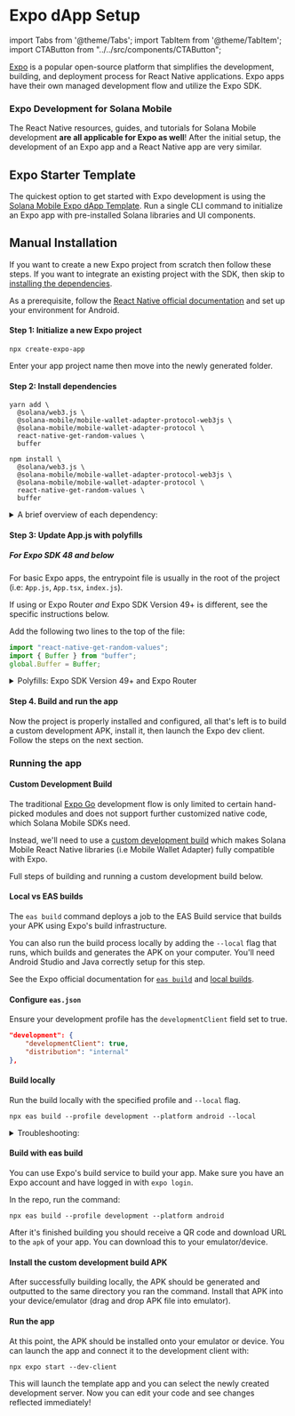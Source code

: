 # Expo dApp Setup

import Tabs from '@theme/Tabs';
import TabItem from '@theme/TabItem';
import CTAButton from "../../src/components/CTAButton";

[Expo](https://expo.dev/) is a popular open-source platform that simplifies the development, building, and deployment process for React Native applications. Expo apps have their own managed development flow and utilize the Expo SDK.

### Expo Development for Solana Mobile

The React Native resources, guides, and tutorials for Solana Mobile development **are all applicable for Expo as well**! After the initial setup, the development of an Expo app and a React Native app are very similar.

## Expo Starter Template

The quickest option to get started with Expo development is using the [Solana Mobile Expo dApp Template](/react-native/expo-dapp-template). Run a single CLI command to initialize an Expo app with pre-installed Solana libraries and UI components.

<CTAButton label="Quickstart" to="https://github.com/solana-mobile/solana-mobile-expo-template" />

## Manual Installation

If you want to create a new Expo project from scratch then follow these steps. If you want to integrate an existing project with the SDK, then skip to [installing the dependencies](#step-2-install-dependencies).

As a prerequisite, follow the [React Native official documentation](https://reactnative.dev/docs/environment-setup) and set up your environment for Android.

#### Step 1: Initialize a new Expo project

```shell
npx create-expo-app
```

Enter your app project name then move into the newly generated folder.

#### Step 2: Install dependencies

<Tabs>
<TabItem value="yarn" label="yarn">

```shell
yarn add \
  @solana/web3.js \
  @solana-mobile/mobile-wallet-adapter-protocol-web3js \
  @solana-mobile/mobile-wallet-adapter-protocol \
  react-native-get-random-values \
  buffer
```

</TabItem>
<TabItem value="npm" label="npm">

```shell
npm install \
  @solana/web3.js \
  @solana-mobile/mobile-wallet-adapter-protocol-web3js \
  @solana-mobile/mobile-wallet-adapter-protocol \
  react-native-get-random-values \
  buffer
```

</TabItem>
</Tabs>

<details>
<summary>A brief overview of each dependency:</summary>

- `@solana-mobile/mobile-wallet-adapter-protocol`: A React Native/Javascript API enabling interaction with MWA-compatible wallets.
- `@solana-mobile/mobile-wallet-adapter-protocol-web3js`: A convenience wrapper to use common primitives from [@solana/web3.js](https://github.com/solana-labs/solana-web3.js) – such as `Transaction` and `Uint8Array`.
- `@solana/web3.js`: Solana Web Library for interacting with Solana network through the [JSON RPC API](https://docs.solana.com/api/http).
- `react-native-get-random-values` Secure random number generator polyfill for `web3.js` underlying Crypto library on React Native.
- `buffer` Buffer polyfill also needed for `web3.js` on React Native.

</details>

#### Step 3: Update App.js with polyfills

##### For Expo SDK 48 and below

For basic Expo apps, the entrypoint file is usually in the root of the project (i.e: `App.js`, `App.tsx`, `index.js`).

If using or Expo Router _and_ Expo SDK Version 49+ is different, see the specific instructions below.

Add the following two lines to the top of the file:

```javascript
import "react-native-get-random-values";
import { Buffer } from "buffer";
global.Buffer = Buffer;
```

<details>
<summary>Polyfills: Expo SDK Version 49+ and Expo Router</summary>

If you are using Expo SDK Version 49+ and Expo Router, the `expo-crypto` package will replace `react-native-get-random-values` and you'll create your own entrypoint file for polyfilling.

#### Install expo-crypto

`expo-crypto` is an official SDK by Expo that provides the polyfill functionality we need for libraries like `@solana/web3.js`. See official
docs for [installation instructions](https://docs.expo.dev/versions/latest/sdk/crypto/).

```shell
npx expo install expo-crypto
```

#### Entrypoint file polyfills

In the root of your project create a new entrypoint file (i.e `index.js`). In this new file,
you can initialize the polyfills at the top of the file.

In this case, we polyfill the global `Crypto` object with `getRandomValues` from `expo-crypto`.

Paste the following code:

```javascript
// index.js
import { getRandomValues as expoCryptoGetRandomValues } from "expo-crypto";
import { Buffer } from "buffer";
global.Buffer = Buffer;

// getRandomValues polyfill
class Crypto {
  getRandomValues = expoCryptoGetRandomValues;
}

const webCrypto = typeof crypto !== "undefined" ? crypto : new Crypto();

(() => {
  if (typeof crypto === "undefined") {
    Object.defineProperty(window, "crypto", {
      configurable: true,
      enumerable: true,
      get: () => webCrypto,
    });
  }
})();

import "expo-router/entry";
```

Then at the end, import `"expo-router/entry"` to ensure the app is using Expo Router.

#### Update package.json entrypoint

Lastly, in `package.json`, update the `main` field to point to the new entrypoint file.

```json
{
  "main": "node_modules/expo/AppEntry.js"
}
```

</details>

#### Step 4. Build and run the app

Now the project is properly installed and configured, all that's left is to build a custom development APK, install it, then launch the Expo dev client.
Follow the steps on the next section.

### Running the app

#### Custom Development Build

The traditional [Expo Go](https://github.com/expo/fyi/blob/main/whats-in-the-sdk.md) development flow is only limited to certain hand-picked modules and does not support further customized native code, which Solana Mobile SDKs need.

Instead, we'll need to use a [custom development build](https://docs.expo.dev/develop/development-builds/create-a-build) which makes Solana Mobile React Native libraries (i.e Mobile Wallet Adapter) fully compatible with Expo.

Full steps of building and running a custom development build below.

#### Local vs EAS builds

The `eas build` command deploys a job to the EAS Build service that builds your APK using Expo's build infrastructure.

You can also run the build process locally by adding the `--local` flag that runs, which builds and generates the APK on your computer. You'll need Android Studio and Java correctly setup for this step.

See the Expo official documentation for [`eas build`](https://docs.expo.dev/build-reference/android-builds/) and [local builds](https://docs.expo.dev/build-reference/local-builds/).

<Tabs>
<TabItem value="build-local" label="Build locally">

#### Configure `eas.json`

Ensure your development profile has the `developmentClient` field set to true.

```json
"development": {
    "developmentClient": true,
    "distribution": "internal"
},
```

#### Build locally

Run the build locally with the specified profile and `--local` flag.

```shell
npx eas build --profile development --platform android --local
```

<details>
<summary>Troubleshooting:</summary>

#### Incorrect JDK version or Missing Android SDK

Follow the [React Native CLI setup instructions](https://reactnative.dev/docs/environment-setup) to make sure your local environment is setup for Android development.
You'll need:

- JDK version 11
- Android SDK installed and configured through Android Studio SDK Manager
- ANDROID_HOME environment variable

#### Missing Android NDK

If you are seeing errors about missing Android NDK, make sure you've installed Android NDK in Android Studio. You can do this following:
`File -> Project Structure -> SDK Location -> "Android NDK Location" -> Download Android NDK`

![ndk-download](/img/ndk-download.png)

</details>

</TabItem>
<TabItem value="eas-build" label="EAS build">

#### Build with eas build

You can use Expo's build service to build your app. Make sure you have an Expo account and have logged in with `expo login`.

In the repo, run the command:

```shell
npx eas build --profile development --platform android
```

After it's finished building you should receive a QR code and download URL to the `apk` of your app. You can download this to your emulator/device.

</TabItem>
</Tabs>

#### Install the custom development build APK

After successfully building locally, the APK should be generated and outputted to the same directory you ran the command. Install that APK into your device/emulator (drag and drop APK file into emulator).

#### Run the app

At this point, the APK should be installed onto your emulator or device. You can launch the app and connect it to the development client with:

```shell
npx expo start --dev-client
```

This will launch the template app and you can select the newly created development server. Now you can edit your code and see changes reflected immediately!
